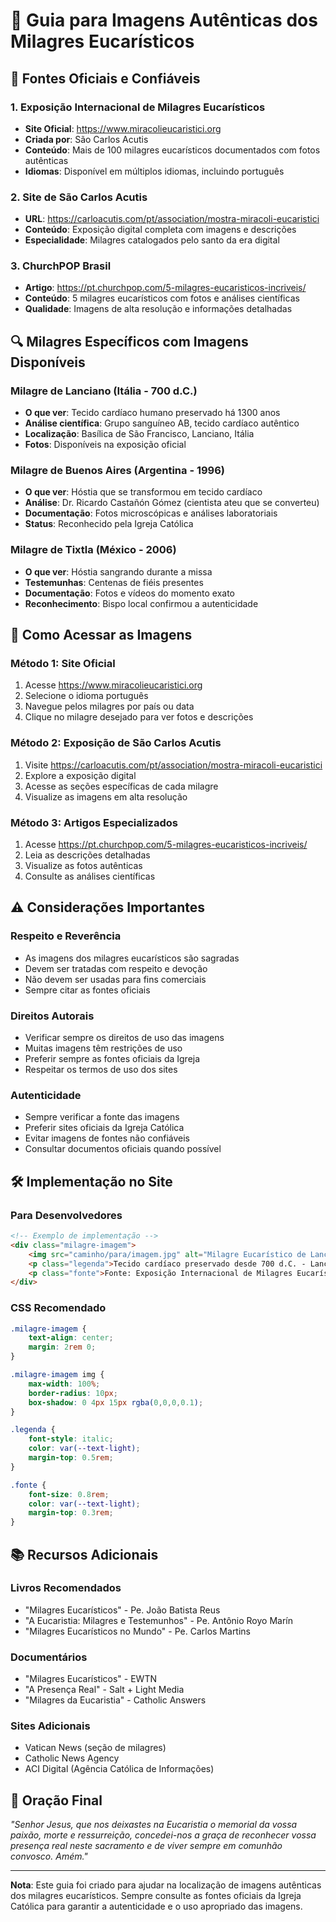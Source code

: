 # 📸 Guia para Imagens Autênticas dos Milagres Eucarísticos

## 🌟 Fontes Oficiais e Confiáveis

### 1. **Exposição Internacional de Milagres Eucarísticos**
- **Site Oficial**: https://www.miracolieucaristici.org
- **Criada por**: São Carlos Acutis
- **Conteúdo**: Mais de 100 milagres eucarísticos documentados com fotos autênticas
- **Idiomas**: Disponível em múltiplos idiomas, incluindo português

### 2. **Site de São Carlos Acutis**
- **URL**: https://carloacutis.com/pt/association/mostra-miracoli-eucaristici
- **Conteúdo**: Exposição digital completa com imagens e descrições
- **Especialidade**: Milagres catalogados pelo santo da era digital

### 3. **ChurchPOP Brasil**
- **Artigo**: https://pt.churchpop.com/5-milagres-eucaristicos-incriveis/
- **Conteúdo**: 5 milagres eucarísticos com fotos e análises científicas
- **Qualidade**: Imagens de alta resolução e informações detalhadas

## 🔍 Milagres Específicos com Imagens Disponíveis

### **Milagre de Lanciano (Itália - 700 d.C.)**
- **O que ver**: Tecido cardíaco humano preservado há 1300 anos
- **Análise científica**: Grupo sanguíneo AB, tecido cardíaco autêntico
- **Localização**: Basílica de São Francisco, Lanciano, Itália
- **Fotos**: Disponíveis na exposição oficial

### **Milagre de Buenos Aires (Argentina - 1996)**
- **O que ver**: Hóstia que se transformou em tecido cardíaco
- **Análise**: Dr. Ricardo Castañón Gómez (cientista ateu que se converteu)
- **Documentação**: Fotos microscópicas e análises laboratoriais
- **Status**: Reconhecido pela Igreja Católica

### **Milagre de Tixtla (México - 2006)**
- **O que ver**: Hóstia sangrando durante a missa
- **Testemunhas**: Centenas de fiéis presentes
- **Documentação**: Fotos e vídeos do momento exato
- **Reconhecimento**: Bispo local confirmou a autenticidade

## 📱 Como Acessar as Imagens

### **Método 1: Site Oficial**
1. Acesse https://www.miracolieucaristici.org
2. Selecione o idioma português
3. Navegue pelos milagres por país ou data
4. Clique no milagre desejado para ver fotos e descrições

### **Método 2: Exposição de São Carlos Acutis**
1. Visite https://carloacutis.com/pt/association/mostra-miracoli-eucaristici
2. Explore a exposição digital
3. Acesse as seções específicas de cada milagre
4. Visualize as imagens em alta resolução

### **Método 3: Artigos Especializados**
1. Acesse https://pt.churchpop.com/5-milagres-eucaristicos-incriveis/
2. Leia as descrições detalhadas
3. Visualize as fotos autênticas
4. Consulte as análises científicas

## ⚠️ Considerações Importantes

### **Respeito e Reverência**
- As imagens dos milagres eucarísticos são sagradas
- Devem ser tratadas com respeito e devoção
- Não devem ser usadas para fins comerciais
- Sempre citar as fontes oficiais

### **Direitos Autorais**
- Verificar sempre os direitos de uso das imagens
- Muitas imagens têm restrições de uso
- Preferir sempre as fontes oficiais da Igreja
- Respeitar os termos de uso dos sites

### **Autenticidade**
- Sempre verificar a fonte das imagens
- Preferir sites oficiais da Igreja Católica
- Evitar imagens de fontes não confiáveis
- Consultar documentos oficiais quando possível

## 🛠️ Implementação no Site

### **Para Desenvolvedores**
```html
<!-- Exemplo de implementação -->
<div class="milagre-imagem">
    <img src="caminho/para/imagem.jpg" alt="Milagre Eucarístico de Lanciano">
    <p class="legenda">Tecido cardíaco preservado desde 700 d.C. - Lanciano, Itália</p>
    <p class="fonte">Fonte: Exposição Internacional de Milagres Eucarísticos</p>
</div>
```

### **CSS Recomendado**
```css
.milagre-imagem {
    text-align: center;
    margin: 2rem 0;
}

.milagre-imagem img {
    max-width: 100%;
    border-radius: 10px;
    box-shadow: 0 4px 15px rgba(0,0,0,0.1);
}

.legenda {
    font-style: italic;
    color: var(--text-light);
    margin-top: 0.5rem;
}

.fonte {
    font-size: 0.8rem;
    color: var(--text-light);
    margin-top: 0.3rem;
}
```

## 📚 Recursos Adicionais

### **Livros Recomendados**
- "Milagres Eucarísticos" - Pe. João Batista Reus
- "A Eucaristia: Milagres e Testemunhos" - Pe. Antônio Royo Marín
- "Milagres Eucarísticos no Mundo" - Pe. Carlos Martins

### **Documentários**
- "Milagres Eucarísticos" - EWTN
- "A Presença Real" - Salt + Light Media
- "Milagres da Eucaristia" - Catholic Answers

### **Sites Adicionais**
- Vatican News (seção de milagres)
- Catholic News Agency
- ACI Digital (Agência Católica de Informações)

## 🙏 Oração Final

*"Senhor Jesus, que nos deixastes na Eucaristia o memorial da vossa paixão, morte e ressurreição, concedei-nos a graça de reconhecer vossa presença real neste sacramento e de viver sempre em comunhão convosco. Amém."*

---

**Nota**: Este guia foi criado para ajudar na localização de imagens autênticas dos milagres eucarísticos. Sempre consulte as fontes oficiais da Igreja Católica para garantir a autenticidade e o uso apropriado das imagens.
